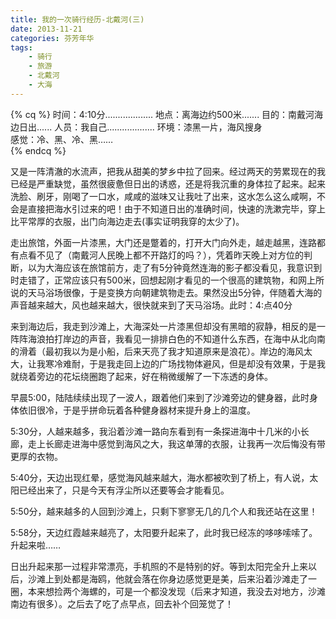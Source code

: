 ```yaml
---
title: 我的一次骑行经历-北戴河(三)
date: 2013-11-21
categories: 芬芳年华
tags:
	- 骑行
	- 旅游
	- 北戴河
	- 大海
---
```


{% cq %}
时间：4:10分...................
地点：离海边约500米.......
目的：南戴河海边日出......
人员：我自己...................
环境：漆黑一片，海风搜身  
感觉：冷、黑、冷、黑……  
{% endcq %}  

<!--more-->

又是一阵清澈的水流声，把我从甜美的梦乡中拉了回来。经过两天的劳累现在的我已经是严重缺觉，虽然很疲惫但日出的诱惑，还是将我沉重的身体拉了起来。起来洗脸、刷牙，刚喝了一口水，咸咸的滋味又让我吐了出来，这水怎么这么咸啊，不会是直接把海水引过来的吧！由于不知道日出的准确时间，快速的洗漱完毕，穿上比平常厚的衣服，出门向海边走去(事实证明我穿的太少了)。 
 
走出旅馆，外面一片漆黑，大门还是蹩着的，打开大门向外走，越走越黑，连路都有点看不见了（南戴河人民晚上都不开路灯的吗？），凭着昨天晚上对方位的判断，以为大海应该在旅馆前方，走了有5分钟竟然连海的影子都没看见，我意识到时走错了，正常应该只有500米，回想起刚才看见的一个很高的建筑物，和网上所说的天马浴场很像，于是变换方向朝建筑物走去。果然没出5分钟，伴随着大海的声音越来越大，风也越来越大，很快就来到了天马浴场。此时：4:点40分  

来到海边后，我走到沙滩上，大海深处一片漆黑但却没有黑暗的寂静，相反的是一阵阵海浪拍打岸边的声音，我看见一排排白色的不知道什么东西，在海中从北向南的滑着（最初我以为是小船，后来天亮了我才知道原来是浪花）。岸边的海风太大，让我寒冷难耐，于是我走回上边的广场找物体避风，但是却没有效果，于是我就绕着旁边的花坛绕圈跑了起来，好在稍微缓解了一下冻透的身体。

早晨5:00，陆陆续续出现了一波人，跟着他们来到了沙滩旁边的健身器，此时身体依旧很冷，于是乎拼命玩着各种健身器材来提升身上的温度。

5:30分，人越来越多，我沿着沙滩一路向东看到有一条探进海中十几米的小长廊，走上长廊走进海中感觉到海风之大，我这单薄的衣服，让我再一次后悔没有带更厚的衣物。

5:40分，天边出现红晕，感觉海风越来越大，海水都被吹到了桥上，有人说，太阳已经出来了，只是今天有浮尘所以还要等会才能看见。

5:50分，越来越多的人回到沙滩上，只剩下寥寥无几的几个人和我还站在这里！

5:58分，天边红霞越来越亮了，太阳要升起来了，此时我已经冻的哆哆嗦嗦了。升起来啦……

日出升起来那一过程非常漂亮，手机照的不是特别的好。等到太阳完全升上来以后，沙滩上到处都是海鸥，他就会落在你身边感觉更是美，后来沿着沙滩走了一圈，本来想捡两个海螺的，可是一个都没发现（后来才知道，我没去对地方，沙滩南边有很多）。之后去了吃了点早点，回去补个回笼觉了！

